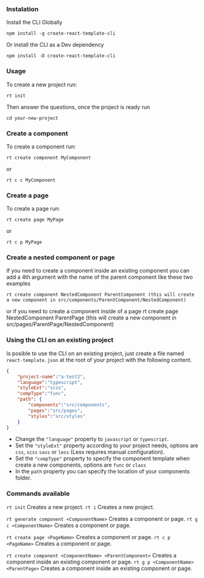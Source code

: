 ### Instalation

Install the CLI Globally

    npm install -g create-react-template-cli

Or install the CLI as a Dev dependency

    npm install -D create-react-template-cli


### Usage
To create a new project run:

    rt init

Then answer the questions, once the project is ready run

    cd your-new-project

### Create a component
To create a component run:

    rt create component MyComponent
or

    rt c c MyComponent

### Create a page
To create a page run:

    rt create page MyPage
or

    rt c p MyPage

### Create a nested component or page
If you need to create a component inside an existing component you can add a 4th argument with the name of the parent component like these two examples

    rt create component NestedComponent ParentComponent (this will create a new component in src/components/ParentComponent/NestedComponent)
or if you need to create a component inside of a page 
    rt create page NestedComponent ParentPage (this will create a new component in src/pages/ParentPage/NestedComponent)

### Using the CLI on an existing project
Is posible to use the CLI on an existing project, just create a file named `react-template.json` at the root of your project with the following content.

```json
{
    "project-name":"a-test2",
    "language":"typescript",
    "styleExt":"scss",
    "compType":"func",
    "path": {
        "components":"src/components",
        "pages":"src/pages",
        "styles":"src/styles"
    }
}
```

- Change the `"language"` property to `javascript` or `typescript`.
- Set the  `"styleExt"` property according to your project needs, options are `css`, `scss` `sass` or `less` (Less requires manual configuration).
- Set the `"compType"` property to specify the component template when create a new components, options are `func` or `class`
- In the `path` property you can specify the location of your components folder.

### Commands available
`rt init` Creates a new project.
`rt i` Creates a new project.

`rt generate component <ComponentName>` Creates a component or page.
`rt g c <ComponentName>` Creates a component or page.

`rt create page <PageName>` Creates a component or page.
`rt c p <PageName>` Creates a component or page.

`rt create component <ComponentName> <ParentComponent>` Creates a component inside an existing component or page.
`rt g p <ComponentName> <ParentPage>` Creates a component inside an existing component or page.